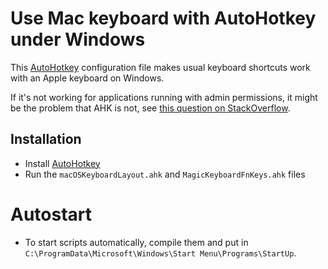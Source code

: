 Use Mac keyboard with AutoHotkey under Windows
==============================================

This [AutoHotkey](https://www.autohotkey.com/) configuration file makes usual keyboard shortcuts work with an Apple keyboard on Windows.

If it's not working for applications running with admin permissions, it might be the problem that AHK is not, see [this question on StackOverflow](https://stackoverflow.com/a/8457852/723769). 

Installation
------------

- Install [AutoHotkey](https://www.autohotkey.com/) 
- Run the `macOSKeyboardLayout.ahk` and `MagicKeyboardFnKeys.ahk` files

# Autostart
- To start scripts automatically, compile them and put in `C:\ProgramData\Microsoft\Windows\Start Menu\Programs\StartUp`.
